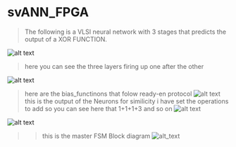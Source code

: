 # svANN_FPGA
>The following is a VLSI neural network with 3 stages that predicts the output of a XOR FUNCTION.


![alt text](https://github.com/dhruvpatelgeek/svANN_FPGA/blob/master/Screen%20Shot%202019-10-07%20at%2011.14.17%20PM.png)

>here you can see the three layers firing up one after the other 

![alt text](https://github.com/dhruvpatelgeek/svANN_FPGA/blob/master/Screen%20Shot%202019-10-07%20at%2011.14.47%20PM.png)
> here are the bias_functinons that folow ready-en protocol
![alt text](https://github.com/dhruvpatelgeek/svANN_FPGA/blob/master/Screen%20Shot%202019-10-07%20at%2011.15.11%20PM.png)
> this is the output of the Neurons for similicity i have set the operations to add so you can see here that 1+1+1+3 and so on
![alt text](https://github.com/dhruvpatelgeek/svANN_FPGA/blob/master/Screen%20Shot%202019-10-07%20at%2011.15.35%20PM.png)

![alt text](https://github.com/dhruvpatelgeek/svANN_FPGA/blob/master/Screen%20Shot%202019-10-07%20at%2011.30.11%20PM.png)
>> this is the master FSM Block diagram
![alt_text](https://github.com/dhruvpatelgeek/svANN_FPGA/blob/master/Screen%20Shot%202019-10-26%20at%205.14.50%20PM.png)
